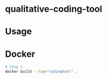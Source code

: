 # qualitative-coding-tool

# Usage


# Docker

```bash
# Step 1
docker build --tag="codingtool" .

```